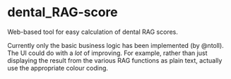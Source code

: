 dental_RAG-score
================

Web-based tool for easy calculation of dental RAG scores.

Currently only the basic business logic has been implemented (by @ntoll). The
UI could do with a *lot* of improving. For example, rather than just
displaying the result from the various RAG functions as plain text, actually
use the appropriate colour coding.

